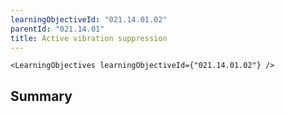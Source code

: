 ```yaml
---
learningObjectiveId: "021.14.01.02"
parentId: "021.14.01"
title: Active vibration suppression
---
```


```tsx eval
<LearningObjectives learningObjectiveId={"021.14.01.02"} />
```

## Summary

